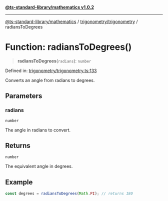[**@ts-standard-library/mathematics v1.0.2**](../../../README.md)

***

[@ts-standard-library/mathematics](../../../README.md) / [trigonometry/trigonometry](../README.md) / radiansToDegrees

# Function: radiansToDegrees()

> **radiansToDegrees**(`radians`): `number`

Defined in: [trigonometry/trigonometry.ts:133](https://github.com/gabaudette/ts-stdlib/blob/4a412e6fb273dc9fcab54b84c05921f52dac4b3f/packages/mathematics/src/trigonometry/trigonometry.ts#L133)

Converts an angle from radians to degrees.

## Parameters

### radians

`number`

The angle in radians to convert.

## Returns

`number`

The equivalent angle in degrees.

## Example

```typescript
const degrees = radiansToDegrees(Math.PI); // returns 180
```
